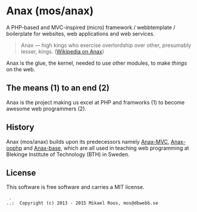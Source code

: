 Anax (mos/anax)
==================================================

A PHP-based and MVC-inspired (micro) framework / webbtemplate / boilerplate for websites, web applications and web services.

> Anax — high kings who exercise overlordship over other, presumably lesser, kings. ([Wikipedia on Anax](http://en.wikipedia.org/wiki/Anax_%28Greek%29))

Anax is the glue, the kernel, needed to use other modules, to make *things* on the web.



The means (1) to an end (2)
--------------------------------------------------

Anax is the project making us excel at PHP and framworks (1) to become awesome web programmers (2).



History
--------------------------------------------------

Anax (mos/anax) builds upon its predecessors namely [Anax-MVC](https://github.com/mosbth/Anax-MVC), [Anax-oophp](https://github.com/mosbth/Anax-oophp) and [Anax-base](https://github.com/mosbth/Anax-base), which are all used in teaching web programming at Blekinge Institute of Technology (BTH) in Sweden. 



License
------------------

This software is free software and carries a MIT license.



```
 .  
..:  Copyright (c) 2013 - 2015 Mikael Roos, mos@dbwebb.se
```
